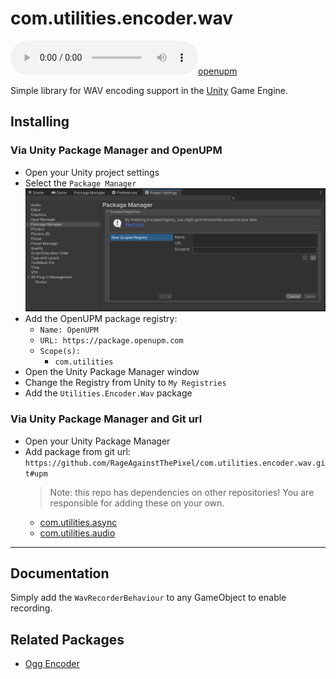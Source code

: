 # com.utilities.encoder.wav

[![openupm](https://img.shields.io/npm/v/com.utilities.encoder.wav?label=openupm&registry_uri=https://package.openupm.com)](https://openupm.com/packages/com.utilities.encoder.wav/)

Simple library for WAV encoding support in the [Unity](https://unity.com/) Game Engine.

## Installing

### Via Unity Package Manager and OpenUPM

- Open your Unity project settings
- Select the `Package Manager`
![scoped-registries](Utilities.Encoder.Wav/Packages/com.utilities.encoder.wav/Documentation~/images/package-manager-scopes.png)
- Add the OpenUPM package registry:
  - `Name: OpenUPM`
  - `URL: https://package.openupm.com`
  - `Scope(s):`
    - `com.utilities`
- Open the Unity Package Manager window
- Change the Registry from Unity to `My Registries`
- Add the `Utilities.Encoder.Wav` package

### Via Unity Package Manager and Git url

- Open your Unity Package Manager
- Add package from git url: `https://github.com/RageAgainstThePixel/com.utilities.encoder.wav.git#upm`
  > Note: this repo has dependencies on other repositories! You are responsible for adding these on your own.
  - [com.utilities.async](https://github.com/RageAgainstThePixel/com.utilities.async)
  - [com.utilities.audio](https://github.com/RageAgainstThePixel/com.utilities.audio)

---

## Documentation

Simply add the `WavRecorderBehaviour` to any GameObject to enable recording.

## Related Packages

- [Ogg Encoder](https://github.com/RageAgainstThePixel/com.utilities.encoder.ogg)
